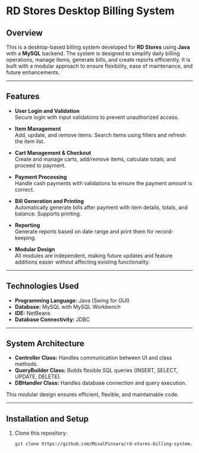# RD Stores Desktop Billing System

## Overview
This is a desktop-based billing system developed for **RD Stores** using **Java** with a **MySQL** backend. The system is designed to simplify daily billing operations, manage items, generate bills, and create reports efficiently. It is built with a modular approach to ensure flexibility, ease of maintenance, and future enhancements.

---

## Features

- **User Login and Validation**  
  Secure login with input validations to prevent unauthorized access.

- **Item Management**  
  Add, update, and remove items. Search items using filters and refresh the item list.

- **Cart Management & Checkout**  
  Create and manage carts, add/remove items, calculate totals, and proceed to payment.

- **Payment Processing**  
  Handle cash payments with validations to ensure the payment amount is correct.

- **Bill Generation and Printing**  
  Automatically generate bills after payment with item details, totals, and balance. Supports printing.

- **Reporting**  
  Generate reports based on date range and print them for record-keeping.

- **Modular Design**  
  All modules are independent, making future updates and feature additions easier without affecting existing functionality.

---

## Technologies Used

- **Programming Language:** Java (Swing for GUI)  
- **Database:** MySQL with MySQL Workbench  
- **IDE:** NetBeans  
- **Database Connectivity:** JDBC  

---

## System Architecture

- **Controller Class:** Handles communication between UI and class methods.  
- **QueryBuilder Class:** Builds flexible SQL queries (INSERT, SELECT, UPDATE, DELETE).  
- **DBHandler Class:** Handles database connection and query execution.  

This modular design ensures efficient, flexible, and maintainable code.

---

## Installation and Setup

1. Clone this repository:  
   ```bash
   git clone https://github.com/MisalPinsara/rd-stores-billing-system.git
